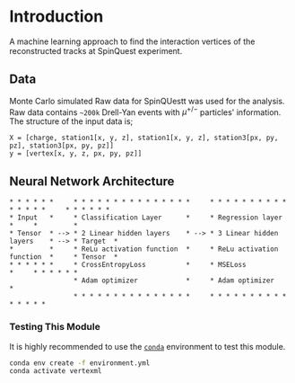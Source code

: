# Introduction

A machine learning approach to find the interaction vertices of the reconstructed tracks at SpinQuest experiment.


## Data
Monte Carlo simulated Raw data for SpinQUestt was used for the analysis. Raw data contains `~200k` Drell-Yan events with $\mu^{+/-}$ particles' information. The structure of the input data is;
```
X = [charge, station1[x, y, z], station1[x, y, z], station3[px, py, pz], station3[px, py, pz]]
y = [vertex[x, y, z, px, py, pz]]
```

## Neural Network Architecture

```
* * * * * *     * * * * * * * * * * * * * * *     * * * * * * * * * * * * * * *     * * * * * *
* Input   *     * Classification Layer      *     * Regression layer          *     *         *
* Tensor  * --> * 2 Linear hidden layers    * --> * 3 Linear hidden layers    * --> * Target  *
*         *     * ReLu activation function  *     * ReLu activation function  *     * Tensor  *
* * * * * *     * CrossEntropyLoss          *     * MSELoss                   *     * * * * * *
                * Adam optimizer            *     * Adam optimizer            *
                * * * * * * * * * * * * * * *     * * * * * * * * * * * * * * *
```

### Testing This Module

It is highly recommended to use the [`conda`](https://github.com/conda-forge/miniforge) environment to test this module.
```bash
conda env create -f environment.yml
conda activate vertexml
```
